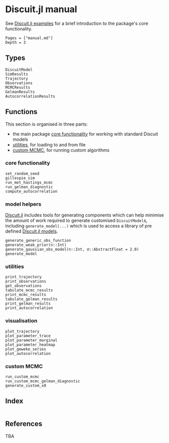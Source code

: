 # Discuit.jl manual

See [Discuit.jl examples](@ref) for a brief introduction to the package's core functionality.

```@contents
Pages = ["manual.md"]
Depth = 3
```

## Types

```@docs
DiscuitModel
SimResults
Trajectory
Observations
MCMCResults
GelmanResults
AutocorrelationResults
```

## Functions

This section is organised in three parts:
- the main package [core functionality](@ref) for working with standard Discuit models
- [utilities](@ref), for loading to and from file
- [custom MCMC](@ref), for running custom algorithms

### core functionality

```@docs
set_random_seed
gillespie_sim
run_met_hastings_mcmc
run_gelman_diagnostic
compute_autocorrelation
```

### model helpers

[Discuit.jl](@ref) includes tools for generating components which can help minimise the amount of work required to generate customised `DiscuitModel`s, including `generate_model(...)` which is used to access a library of pre defined [Discuit.jl models](@ref).

```@docs
generate_generic_obs_function
generate_weak_prior(n::Int)
generate_gaussian_obs_model(n::Int, σ::AbstractFloat = 2.0)
generate_model
```

### utilities

```@docs
print_trajectory
print_observations
get_observations
tabulate_mcmc_results
print_mcmc_results
tabulate_gelman_results
print_gelman_results
print_autocorrelation
```

### visualisation

```@docs
plot_trajectory
plot_parameter_trace
plot_parameter_marginal
plot_parameter_heatmap
plot_geweke_series
plot_autocorrelation
```

### custom MCMC

```@docs
run_custom_mcmc
run_custom_mcmc_gelman_diagnostic
generate_custom_x0
```

## Index

```@index
```

## References

TBA
